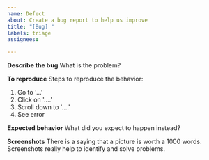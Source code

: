 ```yaml
---
name: Defect
about: Create a bug report to help us improve
title: "[Bug] "
labels: triage
assignees: 

---
```


**Describe the bug**
What is the problem?

**To reproduce**
Steps to reproduce the behavior:
1. Go to '...'
2. Click on '....'
3. Scroll down to '....'
4. See error

**Expected behavior**
What did you expect to happen instead?

**Screenshots**
There is a saying that a picture is worth a 1000 words. Screenshots really help to identify and solve problems.
